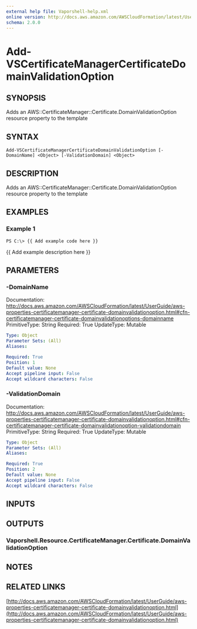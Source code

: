 ```yaml
---
external help file: Vaporshell-help.xml
online version: http://docs.aws.amazon.com/AWSCloudFormation/latest/UserGuide/aws-properties-certificatemanager-certificate-domainvalidationoption.html
schema: 2.0.0
---
```


# Add-VSCertificateManagerCertificateDomainValidationOption

## SYNOPSIS
Adds an AWS::CertificateManager::Certificate.DomainValidationOption resource property to the template

## SYNTAX

```
Add-VSCertificateManagerCertificateDomainValidationOption [-DomainName] <Object> [-ValidationDomain] <Object>
```

## DESCRIPTION
Adds an AWS::CertificateManager::Certificate.DomainValidationOption resource property to the template

## EXAMPLES

### Example 1
```
PS C:\> {{ Add example code here }}
```

{{ Add example description here }}

## PARAMETERS

### -DomainName
Documentation: http://docs.aws.amazon.com/AWSCloudFormation/latest/UserGuide/aws-properties-certificatemanager-certificate-domainvalidationoption.html#cfn-certificatemanager-certificate-domainvalidationoptions-domainname
PrimitiveType: String
Required: True
UpdateType: Mutable

```yaml
Type: Object
Parameter Sets: (All)
Aliases: 

Required: True
Position: 1
Default value: None
Accept pipeline input: False
Accept wildcard characters: False
```

### -ValidationDomain
Documentation: http://docs.aws.amazon.com/AWSCloudFormation/latest/UserGuide/aws-properties-certificatemanager-certificate-domainvalidationoption.html#cfn-certificatemanager-certificate-domainvalidationoption-validationdomain
PrimitiveType: String
Required: True
UpdateType: Mutable

```yaml
Type: Object
Parameter Sets: (All)
Aliases: 

Required: True
Position: 2
Default value: None
Accept pipeline input: False
Accept wildcard characters: False
```

## INPUTS

## OUTPUTS

### Vaporshell.Resource.CertificateManager.Certificate.DomainValidationOption

## NOTES

## RELATED LINKS

[http://docs.aws.amazon.com/AWSCloudFormation/latest/UserGuide/aws-properties-certificatemanager-certificate-domainvalidationoption.html](http://docs.aws.amazon.com/AWSCloudFormation/latest/UserGuide/aws-properties-certificatemanager-certificate-domainvalidationoption.html)

